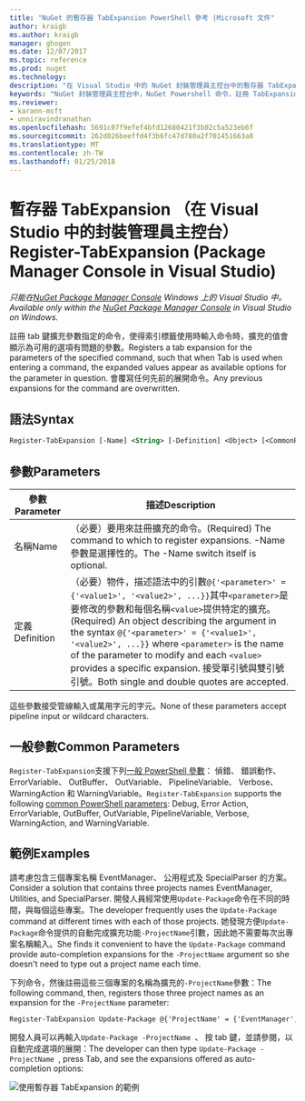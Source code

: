 ```yaml
---
title: "NuGet 的暫存器 TabExpansion PowerShell 參考 |Microsoft 文件"
author: kraigb
ms.author: kraigb
manager: ghogen
ms.date: 12/07/2017
ms.topic: reference
ms.prod: nuget
ms.technology: 
description: "在 Visual Studio 中的 NuGet 封裝管理員主控台中的暫存器 TabExpansion PowerShell 命令的參考。"
keywords: "NuGet 封裝管理員主控台中，NuGet Powershell 命令，註冊 TabExpansion NuGet Powershell 參考"
ms.reviewer:
- karann-msft
- unniravindranathan
ms.openlocfilehash: 5691c07f9efef4bfd12680421f3b02c5a523eb6f
ms.sourcegitcommit: 262d026beeffd4f3b6fc47d780a2f701451663a8
ms.translationtype: MT
ms.contentlocale: zh-TW
ms.lasthandoff: 01/25/2018
---
```

# <a name="register-tabexpansion-package-manager-console-in-visual-studio"></a><span data-ttu-id="e880b-104">暫存器 TabExpansion （在 Visual Studio 中的封裝管理員主控台）</span><span class="sxs-lookup"><span data-stu-id="e880b-104">Register-TabExpansion (Package Manager Console in Visual Studio)</span></span>

<span data-ttu-id="e880b-105">*只能在[NuGet Package Manager Console](Package-Manager-Console.md) Windows 上的 Visual Studio 中。*</span><span class="sxs-lookup"><span data-stu-id="e880b-105">*Available only within the [NuGet Package Manager Console](Package-Manager-Console.md) in Visual Studio on Windows.*</span></span>

<span data-ttu-id="e880b-106">註冊 tab 鍵擴充參數指定的命令，使得索引標籤使用時輸入命令時，擴充的值會顯示為可用的選項有問題的參數。</span><span class="sxs-lookup"><span data-stu-id="e880b-106">Registers a tab expansion for the parameters of the specified command, such that when Tab is used when entering a command, the expanded values appear as available options for the parameter in question.</span></span> <span data-ttu-id="e880b-107">會覆寫任何先前的展開命令。</span><span class="sxs-lookup"><span data-stu-id="e880b-107">Any previous expansions for the command are overwritten.</span></span>

## <a name="syntax"></a><span data-ttu-id="e880b-108">語法</span><span class="sxs-lookup"><span data-stu-id="e880b-108">Syntax</span></span>

```ps
Register-TabExpansion [-Name] <String> [-Definition] <Object> [<CommonParameters>]
```

## <a name="parameters"></a><span data-ttu-id="e880b-109">參數</span><span class="sxs-lookup"><span data-stu-id="e880b-109">Parameters</span></span>

| <span data-ttu-id="e880b-110">參數</span><span class="sxs-lookup"><span data-stu-id="e880b-110">Parameter</span></span> | <span data-ttu-id="e880b-111">描述</span><span class="sxs-lookup"><span data-stu-id="e880b-111">Description</span></span> |
| --- | --- |
| <span data-ttu-id="e880b-112">名稱</span><span class="sxs-lookup"><span data-stu-id="e880b-112">Name</span></span> | <span data-ttu-id="e880b-113">（必要）要用來註冊擴充的命令。</span><span class="sxs-lookup"><span data-stu-id="e880b-113">(Required) The command to which to register expansions.</span></span> <span data-ttu-id="e880b-114">-Name 參數是選擇性的。</span><span class="sxs-lookup"><span data-stu-id="e880b-114">The -Name switch itself is optional.</span></span> |
| <span data-ttu-id="e880b-115">定義</span><span class="sxs-lookup"><span data-stu-id="e880b-115">Definition</span></span> | <span data-ttu-id="e880b-116">（必要）物件，描述語法中的引數`@{'<parameter>' = {'<value1>', '<value2>', ...}}`其中`<parameter>`是要修改的參數和每個名稱`<value>`提供特定的擴充。</span><span class="sxs-lookup"><span data-stu-id="e880b-116">(Required) An object describing the argument in the syntax `@{'<parameter>' = {'<value1>', '<value2>', ...}}` where `<parameter>` is the name of the parameter to modify and each `<value>` provides a specific expansion.</span></span> <span data-ttu-id="e880b-117">接受單引號與雙引號引號。</span><span class="sxs-lookup"><span data-stu-id="e880b-117">Both single and double quotes are accepted.</span></span> |

<span data-ttu-id="e880b-118">這些參數接受管線輸入或萬用字元的字元。</span><span class="sxs-lookup"><span data-stu-id="e880b-118">None of these parameters accept pipeline input or wildcard characters.</span></span>

## <a name="common-parameters"></a><span data-ttu-id="e880b-119">一般參數</span><span class="sxs-lookup"><span data-stu-id="e880b-119">Common Parameters</span></span>

<span data-ttu-id="e880b-120">`Register-TabExpansion`支援下列[一般 PowerShell 參數](http://go.microsoft.com/fwlink/?LinkID=113216)： 偵錯、 錯誤動作、 ErrorVariable、 OutBuffer、 OutVariable、 PipelineVariable、 Verbose、 WarningAction 和 WarningVariable。</span><span class="sxs-lookup"><span data-stu-id="e880b-120">`Register-TabExpansion` supports the following [common PowerShell parameters](http://go.microsoft.com/fwlink/?LinkID=113216): Debug, Error Action, ErrorVariable, OutBuffer, OutVariable, PipelineVariable, Verbose, WarningAction, and WarningVariable.</span></span>

## <a name="examples"></a><span data-ttu-id="e880b-121">範例</span><span class="sxs-lookup"><span data-stu-id="e880b-121">Examples</span></span>

<span data-ttu-id="e880b-122">請考慮包含三個專案名稱 EventManager、 公用程式及 SpecialParser 的方案。</span><span class="sxs-lookup"><span data-stu-id="e880b-122">Consider a solution that contains three projects names EventManager, Utilities, and SpecialParser.</span></span> <span data-ttu-id="e880b-123">開發人員經常使用`Update-Package`命令在不同的時間，與每個這些專案。</span><span class="sxs-lookup"><span data-stu-id="e880b-123">The developer frequently uses the `Update-Package` command at different times with each of those projects.</span></span> <span data-ttu-id="e880b-124">她發現方便`Update-Package`命令提供的自動完成擴充功能`-ProjectName`引數，因此她不需要每次出專案名稱輸入。</span><span class="sxs-lookup"><span data-stu-id="e880b-124">She finds it convenient to have the `Update-Package` command provide auto-completion expansions for the `-ProjectName` argument so she doesn't need to type out a project name each time.</span></span> 

<span data-ttu-id="e880b-125">下列命令，然後註冊這些三個專案的名稱為擴充的`-ProjectName`參數：</span><span class="sxs-lookup"><span data-stu-id="e880b-125">The following command, then, registers those three project names as an expansion for the `-ProjectName` parameter:</span></span>

```ps
Register-TabExpansion Update-Package @{'ProjectName' = {'EventManager', 'Utilities', 'SpecialParser'}}    
```

<span data-ttu-id="e880b-126">開發人員可以再輸入`Update-Package -ProjectName `、 按 tab 鍵，並請參閱，以自動完成選項的展開：</span><span class="sxs-lookup"><span data-stu-id="e880b-126">The developer can then type `Update-Package -ProjectName `, press Tab, and see the expansions offered as auto-completion options:</span></span>

![使用暫存器 TabExpansion 的範例](media/Register-TabExpansion-Example.png)
